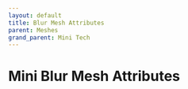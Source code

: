 ```yaml
---
layout: default
title: Blur Mesh Attributes
parent: Meshes
grand_parent: Mini Tech
---
```


# Mini Blur Mesh Attributes